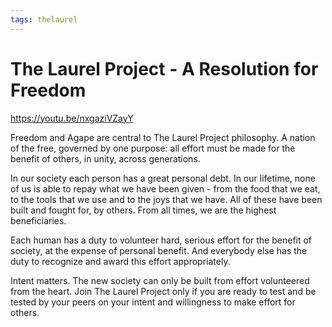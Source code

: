 ```yaml
---
tags: thelaurel
---
```


# The Laurel Project - A Resolution for Freedom

https://youtu.be/nxgaziVZayY


Freedom and Agape are central to The Laurel Project philosophy.
A nation of the free, governed by one purpose: all effort must be made for the benefit of others, in unity, across generations.

In our society each person has a great personal debt. In our lifetime, none of us is able to repay what we have been given - from the food that we eat, to the tools that we use and to the joys that we have. All of these have been built and fought for, by others. From all times, we are the highest beneficiaries.

Each human has a duty to volunteer hard, serious effort for the benefit of society, at the expense of personal benefit. And everybody else has the duty to recognize and award this effort appropriately.

Intent matters. The new society can only be built from effort volunteered from the heart.
Join The Laurel Project only if you are ready to test and be tested by your peers on your intent and willingness to make effort for others.
